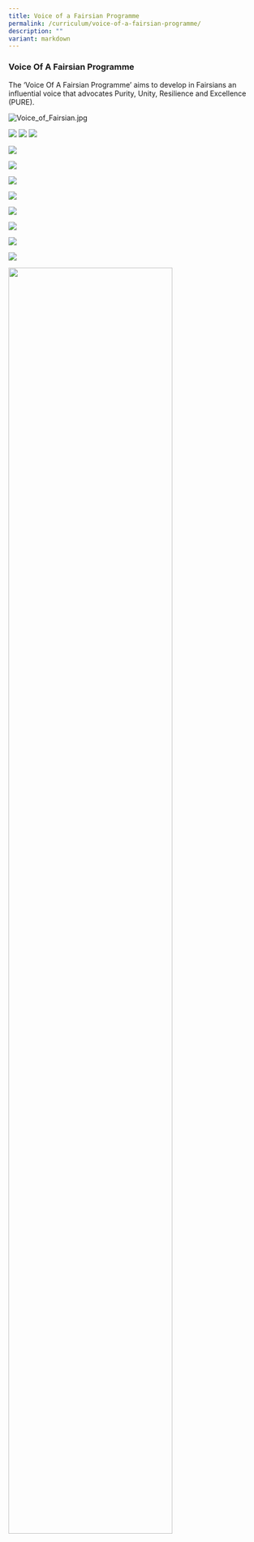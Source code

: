 ```yaml
---
title: Voice of a Fairsian Programme
permalink: /curriculum/voice-of-a-fairsian-programme/
description: ""
variant: markdown
---
```

### Voice Of A Fairsian Programme

The ‘Voice Of A Fairsian Programme’ aims to develop in Fairsians an influential voice that advocates Purity, Unity, Resilience and Excellence (PURE).

![Voice_of_Fairsian.jpg](/images/About%20Us/Voice_of_Fairsian.jpg)


  
![](/images/EL_Tier_1.jpg)
![](/images/Tier_1_2.jpg)
![](/images/EL_Tier_2.jpg)

![](/images/EL_Tier_2_2.jpg)

![](/images/EL_Tier_3.jpg)

![](/images/Tier_3_2.jpg)

![](/images/slide_10.jpg)

![](/images/slide_11.jpg)

![](/images/slide_12.jpg)

![](/images/slide_13.jpg)

![](/images/slide_14_a.jpg)



<img src="/images/slide_15.jpg" style="width:80%">